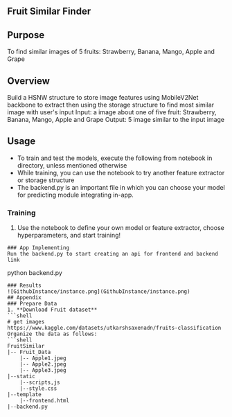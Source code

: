 ## Fruit Similar Finder
## Purpose

To find similar images of 5 fruits: Strawberry, Banana, Mango, Apple and Grape

## Overview
Build a HSNW structure to store image features using MobileV2Net backbone to extract then using the storage structure to find most similar image with user's input
Input: a image about one of five fruit: Strawberry, Banana, Mango, Apple and Grape
Output: 5 image similar to the input image

## Usage
- To train and test the models, execute the following from notebook in directory, unless mentioned otherwise
- While training, you can use the notebook to try another feature extractor or storage structure
- The backend.py is an important file in which you can choose your model for predicting module integrating in-app.
### Training
1. Use the notebook to define your own model or feature extractor, choose hyperparameters, and start training!


```
### App Implementing
Run the backend.py to start creating an api for frontend and backend link
```
python backend.py
```
### Results
![GithubInstance/instance.png](GithubInstance/instance.png)
## Appendix
### Prepare Data
1. **Download Fruit dataset**
```shell
# get images
https://www.kaggle.com/datasets/utkarshsaxenadn/fruits-classification
Organize the data as follows:
```shell
FruitSimilar
|-- Fruit_Data
    |-- Apple1.jpeg
    |-- Apple2.jpeg
    |-- Apple3.jpeg
|--static
    |--scripts,js
    |--style.css
|--template
    |--frontend.html
|--backend.py

```

